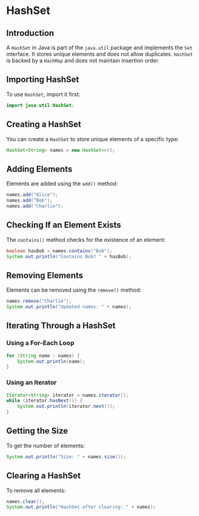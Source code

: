 # HashSet

## Introduction
A `HashSet` in Java is part of the `java.util` package and implements the `Set` interface. It stores unique elements and does not allow duplicates. `HashSet` is backed by a `HashMap` and does not maintain insertion order.

## Importing HashSet
To use `HashSet`, import it first:

```java
import java.util.HashSet;
```

## Creating a HashSet
You can create a `HashSet` to store unique elements of a specific type:

```java
HashSet<String> names = new HashSet<>();
```

## Adding Elements
Elements are added using the `add()` method:

```java
names.add("Alice");
names.add("Bob");
names.add("Charlie");
```

## Checking If an Element Exists
The `contains()` method checks for the existence of an element:

```java
boolean hasBob = names.contains("Bob");
System.out.println("Contains Bob? " + hasBob);
```

## Removing Elements
Elements can be removed using the `remove()` method:

```java
names.remove("Charlie");
System.out.println("Updated names: " + names);
```

## Iterating Through a HashSet
### Using a For-Each Loop

```java
for (String name : names) {
    System.out.println(name);
}
```

### Using an Iterator

```java
Iterator<String> iterator = names.iterator();
while (iterator.hasNext()) {
    System.out.println(iterator.next());
}
```

## Getting the Size
To get the number of elements:

```java
System.out.println("Size: " + names.size());
```

## Clearing a HashSet
To remove all elements:

```java
names.clear();
System.out.println("HashSet after clearing: " + names);
```

